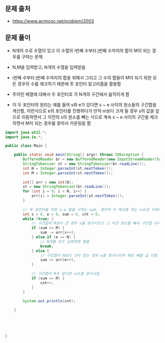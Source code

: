 ## 문제 출처
- https://www.acmicpc.net/problem/2003

## 문제 풀이
- N개의 수로 수열이 있고 이 수열의 i번째 수부터 j번째 수까지의 합이 M이 되는 경우를 구하는 문제

- N,M을 입력받고, N개의 수열을 입력받음

- i번째 수부터 j번째 수까지의 합을 위해서 그리고 그 수의 합들이 M이 되기 위한 모든 경우의 수를 체크하기 때문에 투 포인터 알고리즘을 활용함

- 주어진 배열에 대해서 두 포인터로 각 N개의 구간에서 움직이게 함

- 이 두 포인터의 원리는 예를 들어 s와 e가 있다면 s ~ e 사이의 원소들의 구간합을 계산함, 이런식으로 e의 포인터를 진행하다가 만약 m보다 크게 될 경우 s의 값을 앞으로 이동하면서 그 이전의 s의 원소를 빼는 식으로 계속 s ~ e 사이의 구간을 체크하면서 M이 되는 경우를 찾아서 카운팅을 함

```java
import java.util.*;
import java.io.*;

public class Main {

    public static void main(String[] args) throws IOException {
        BufferedReader br = new BufferedReader(new InputStreamReader(System.in));
        StringTokenizer st = new StringTokenizer(br.readLine());
        int N = Integer.parseInt(st.nextToken());
        int M = Integer.parseInt(st.nextToken());
        
        int[] arr = new int[N];
        st = new StringTokenizer(br.readLine());
        for (int i = 0; i < N; i++) {
            arr[i] = Integer.parseInt(st.nextToken());
        }
        
        // 투 포인터를 위한 s,e 합을 구하는 sum, 경우의 수 체크를 하는 cnt로 이루어짐
        int s = 0, e = 0, sum = 0, cnt = 0;
        while (true) {
            // 구간합이 M보다 큰 경우 s를 증가시키고 그 이전 원소를 빼서 구간합 다시 계산
            if (sum >= M) {
                sum -= arr[s++];
            } else if (e == N) {
                // N개를 모두 순회하면 멈춤
                break;
            } else {
                // 구간합이 M보다 크지 않는 경우 e를 증가시키며 해당 배열 값 더함
                sum += arr[e++];
            }
            
            // 구간합이 M과 같다면 cnt를 증가시킴
            if (sum == M) {
                cnt++;
            }
        }
        
        System.out.println(cnt);

    }





}


```